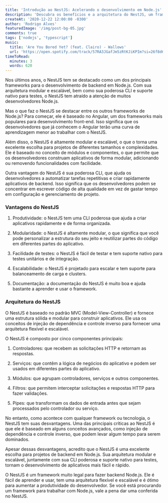 ```yaml
---
title: 'Introdução ao NestJS: Acelerando o desenvolvimento em Node.js'
description: 'Descubra os benefícios e a arquitetura do NestJS, um framework baseado no Angular para tornar a construção de aplicativos escaláveis e modulares mais fácil e rápida.'
createAt: '2020-12-22 12:00:00 -0300'
author: 'Rodrigo Alves'
featuredImage: '/img/post-bg-05.jpg'
comments: true
tags: ['nodejs', 'typescript']
music:
  title: 'Are You Bored Yet? (feat. Clairo) - Wallows'
  url: 'https://open.spotify.com/track/57RA3JGafJm5zRtKJiKPIm?si=26f8d6a59e5349bc'
timeToRead:
  minutes: 3
  words: 620
---
```


Nos últimos anos, o NestJS tem se destacado como um dos principais frameworks para o desenvolvimento de backend em Node.js. Com sua arquitetura modular e escalável, bem como sua poderosa CLI e suporte nativo para testes, o NestJS tem atraído a atenção de muitos desenvolvedores Node.js.

Mas o que faz o NestJS se destacar entre os outros frameworks de Node.js? Para começar, ele é baseado no Angular, um dos frameworks mais populares para desenvolvimento front-end. Isso significa que os desenvolvedores que já conhecem o Angular terão uma curva de aprendizagem menor ao trabalhar com o NestJS.

Além disso, o NestJS é altamente modular e escalável, o que o torna uma excelente escolha para projetos de diferentes tamanhos e complexidades. Ele é baseado no conceito de módulos e componentes, o que permite que os desenvolvedores construam aplicativos de forma modular, adicionando ou removendo funcionalidades com facilidade.

Outra vantagem do NestJS é sua poderosa CLI, que ajuda os desenvolvedores a automatizar tarefas repetitivas e criar rapidamente aplicativos de backend. Isso significa que os desenvolvedores podem se concentrar em escrever código de alta qualidade em vez de gastar tempo em configuração e gerenciamento de projeto.

### Vantagens do NestJS

1. Produtividade: o NestJS tem uma CLI poderosa que ajuda a criar aplicativos rapidamente e de forma organizada.

1. Modularidade: o NestJS é altamente modular, o que significa que você pode personalizar a estrutura do seu jeito e reutilizar partes do código em diferentes partes do aplicativo.

1. Facilidade de testes: o NestJS é fácil de testar e tem suporte nativo para testes unitários e de integração.

1. Escalabilidade: o NestJS é projetado para escalar e tem suporte para balanceamento de carga e clusters.

1. Documentação: a documentação do NestJS é muito boa e ajuda bastante a aprender e usar o framework.

### Arquitetura do NestJS

O NestJS é baseado no padrão MVC (Model-View-Controller) e fornece uma estrutura sólida e modular para construir aplicativos. Ele usa os conceitos de injeção de dependência e controle inverso para fornecer uma arquitetura flexível e escalável.

O NestJS é composto por cinco componentes principais:

1. Controladores: que recebem as solicitações HTTP e retornam as respostas.

1. Serviços: que contêm a lógica de negócios do aplicativo e podem ser usados em diferentes partes do aplicativo.

1. Módulos: que agrupam controladores, serviços e outros componentes.

1. Filtros: que permitem interceptar solicitações e respostas HTTP para fazer validações.

1. Pipes: que transformam os dados de entrada antes que sejam processados pelo controlador ou serviço.

No entanto, como acontece com qualquer framework ou tecnologia, o NestJS tem suas desvantagens. Uma das principais críticas ao NestJS é que ele é baseado em alguns conceitos avançados, como injeção de dependência e controle inverso, que podem levar algum tempo para serem dominados.

Apesar dessas desvantagens, acredito que o NestJS é uma excelente escolha para projetos de backend em Node.js. Sua arquitetura modular e escalável, juntamente com sua CLI poderosa e suporte nativo para testes, tornam o desenvolvimento de aplicativos mais fácil e rápido.

O NestJS é um framework muito legal para fazer backend Node.js. Ele é fácil de aprender e usar, tem uma arquitetura flexível e escalável e é ótimo para aumentar a produtividade do desenvolvedor. Se você está procurando um framework para trabalhar com Node.js, vale a pena dar uma conferida no NestJS.
